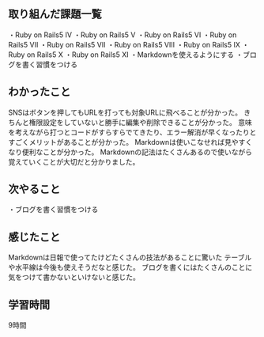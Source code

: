## 取り組んだ課題一覧
・Ruby on Rails5 IV
・Ruby on Rails5 V
・Ruby on Rails5 VI
・Ruby on Rails5 VII
・Ruby on Rails5 VII
・Ruby on Rails5 VIII
・Ruby on Rails5 IX
・Ruby on Rails5 X
・Ruby on Rails5 XI
・Markdownを使えるようにする
・ブログを書く習慣をつける
## わかったこと
SNSはボタンを押してもURLを打っても対象URLに飛べることが分かった。
きちんと権限設定をしていないと勝手に編集や削除できることが分かった。
意味を考えながら打つとコードがすらすらでてきたり、エラー解消が早くなったりとすごくメリットがあることが分かった。
Markdownは使いこなせれば見やすくなり便利なことが分かった。
Markdownの記法はたくさんあるので使いながら覚えていくことが大切だと分かりました。
## 次やること
・ブログを書く習慣をつける
## 感じたこと
Markdownは日報で使ってたけどたくさんの技法があることに驚いた
テーブルや水平線は今後も使えそうだなと感じた。
ブログを書くにはたくさんのことに気をつけて書かないといけないと感じた。
## 学習時間
9時間
